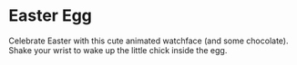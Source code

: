 # Easter Egg
Celebrate Easter with this cute animated watchface (and some chocolate). Shake your wrist to wake up the little chick inside the egg.
